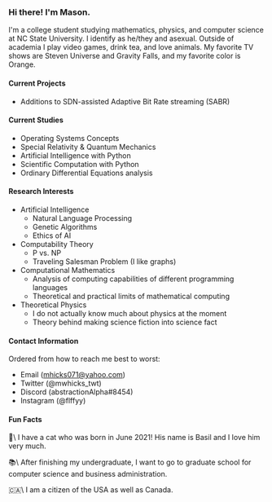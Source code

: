 ### Hi there! I'm Mason.

I'm a college student studying mathematics, physics, and computer science at NC State University. I identify as he/they and asexual. Outside of academia I play video games, drink tea, and love animals. My favorite TV shows are Steven Universe and Gravity Falls, and my favorite color is Orange.

#### Current Projects

* Additions to SDN-assisted Adaptive Bit Rate streaming (SABR)

#### Current Studies

* Operating Systems Concepts
* Special Relativity & Quantum Mechanics
* Artificial Intelligence with Python
* Scientific Computation with Python
* Ordinary Differential Equations analysis

#### Research Interests

* Artificial Intelligence
    * Natural Language Processing
    * Genetic Algorithms
    * Ethics of AI
* Computability Theory
    * P vs. NP
    * Traveling Salesman Problem (I like graphs)
* Computational Mathematics
    * Analysis of computing capabilities of different programming languages
    * Theoretical and practical limits of mathematical computing
* Theoretical Physics
    * I do not actually know much about physics at the moment
    * Theory behind making science fiction into science fact

#### Contact Information

Ordered from how to reach me best to worst:
* Email (mhicks071@yahoo.com)
* Twitter (@mwhicks_twt)
* Discord (abstractionAlpha#8454)
* Instagram (@flffyy)

#### Fun Facts

🌿\ I have a cat who was born in June 2021! His name is Basil and I love him very much.

📚\ After finishing my undergraduate, I want to go to graduate school for computer science and business administration.

🇨🇦\ I am a citizen of the USA as well as Canada.

<!--
**mwhicks-dev/mwhicks-dev** is a ✨ _special_ ✨ repository because its `README.md` (this file) appears on your GitHub profile.

Here are some ideas to get you started:

- 🔭 I’m currently working on ...
- 🌱 I’m currently learning ...
- 👯 I’m looking to collaborate on ...
- 🤔 I’m looking for help with ...
- 💬 Ask me about ...
- 📫 How to reach me: ...
- 😄 Pronouns: ...
- ⚡ Fun fact: ...
-->
